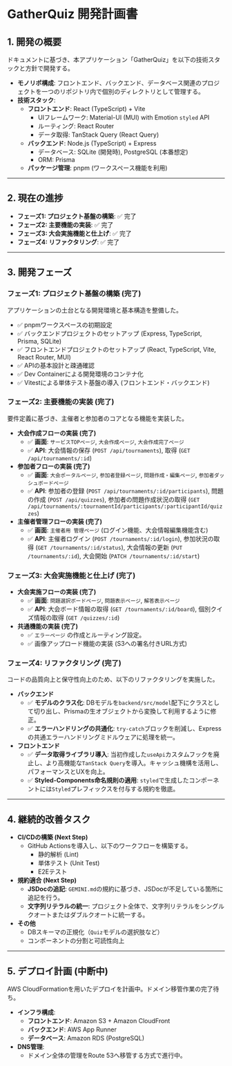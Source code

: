 # GatherQuiz 開発計画書

## 1. 開発の概要

ドキュメントに基づき、本アプリケーション「GatherQuiz」を以下の技術スタックと方針で開発する。

- **モノリポ構成**: フロントエンド、バックエンド、データベース関連のプロジェクトを一つのリポジトリ内で個別のディレクトリとして管理する。
- **技術スタック**:
    - **フロントエンド**: React (TypeScript) + Vite
        - UIフレームワーク: Material-UI (MUI) with Emotion `styled` API
        - ルーティング: React Router
        - データ取得: TanStack Query (React Query)
    - **バックエンド**: Node.js (TypeScript) + Express
        - データベース: SQLite (開発時), PostgreSQL (本番想定)
        - ORM: Prisma
    - **パッケージ管理**: pnpm (ワークスペース機能を利用)

---

## 2. 現在の進捗

- **フェーズ1: プロジェクト基盤の構築**: ✅ 完了
- **フェーズ2: 主要機能の実装**: ✅ 完了
- **フェーズ3: 大会実施機能と仕上げ**: ✅ 完了
- **フェーズ4: リファクタリング**: ✅ 完了

---

## 3. 開発フェーズ

### フェーズ1: プロジェクト基盤の構築 (完了)

アプリケーションの土台となる開発環境と基本構造を整備した。

- ✅ pnpmワークスペースの初期設定
- ✅ バックエンドプロジェクトのセットアップ (Express, TypeScript, Prisma, SQLite)
- ✅ フロントエンドプロジェクトのセットアップ (React, TypeScript, Vite, React Router, MUI)
- ✅ APIの基本設計と疎通確認
- ✅ Dev Containerによる開発環境のコンテナ化
- ✅ Vitestによる単体テスト基盤の導入 (フロントエンド・バックエンド)

### フェーズ2: 主要機能の実装 (完了)

要件定義に基づき、主催者と参加者のコアとなる機能を実装した。

- **大会作成フローの実装 (完了)**
    - ✅ **画面**: `サービスTOPページ`, `大会作成ページ`, `大会作成完了ページ`
    - ✅ **API**: 大会情報の保存 (`POST /api/tournaments`), 取得 (`GET /api/tournaments/:id`)
- **参加者フローの実装 (完了)**
    - ✅ **画面**: `大会ポータルページ`, `参加者登録ページ`, `問題作成・編集ページ`, `参加者ダッシュボードページ`
    - ✅ **API**: 参加者の登録 (`POST /api/tournaments/:id/participants`), 問題の作成 (`POST /api/quizzes`), 参加者の問題作成状況の取得 (`GET /api/tournaments/:tournamentId/participants/:participantId/quizzes`)
- **主催者管理フローの実装 (完了)**
    - ✅ **画面**: `主催者用 管理ページ` (ログイン機能、大会情報編集機能含む)
    - ✅ **API**: 主催者ログイン (`POST /tournaments/:id/login`), 参加状況の取得 (`GET /tournaments/:id/status`), 大会情報の更新 (`PUT /tournaments/:id`), 大会開始 (`PATCH /tournaments/:id/start`)

### フェーズ3: 大会実施機能と仕上げ (完了)

- **大会実施フローの実装 (完了)**
    - ✅ **画面**: `問題選択ボードページ`, `問題表示ページ`, `解答表示ページ`
    - ✅ **API**: 大会ボード情報の取得 (`GET /tournaments/:id/board`), 個別クイズ情報の取得 (`GET /quizzes/:id`)
- **共通機能の実装 (完了)**
    - ✅ `エラーページ` の作成とルーティング設定。
    - ✅ 画像アップロード機能の実装 (S3への署名付きURL方式)

### フェーズ4: リファクタリング (完了)

コードの品質向上と保守性向上のため、以下のリファクタリングを実施した。

- **バックエンド**
    - ✅ **モデルのクラス化**: DBモデルを`backend/src/model`配下にクラスとして切り出し、Prismaの生オブジェクトから変換して利用するように修正。
    - ✅ **エラーハンドリングの共通化**: `try-catch`ブロックを削減し、Expressの共通エラーハンドリングミドルウェアに処理を統一。
- **フロントエンド**
    - ✅ **データ取得ライブラリ導入**: 当初作成した`useApi`カスタムフックを廃止し、より高機能な`TanStack Query`を導入。キャッシュ機構を活用し、パフォーマンスとUXを向上。
    - ✅ **Styled-Components命名規則の適用**: `styled`で生成したコンポーネントには`Styled`プレフィックスを付与する規約を徹底。

---

## 4. 継続的改善タスク

- **CI/CDの構築 (Next Step)**
    - GitHub Actionsを導入し、以下のワークフローを構築する。
        - 静的解析 (Lint)
        - 単体テスト (Unit Test)
        - E2Eテスト
- **規約適合 (Next Step)**
    - **JSDocの追記**: `GEMINI.md`の規約に基づき、JSDocが不足している箇所に追記を行う。
    - **文字列リテラルの統一**: プロジェクト全体で、文字列リテラルをシングルクオートまたはダブルクオートに統一する。
- **その他**
    - DBスキーマの正規化（`Quiz`モデルの選択肢など）
    - コンポーネントの分割と可読性向上

---

## 5. デプロイ計画 (中断中)

AWS CloudFormationを用いたデプロイを計画中。ドメイン移管作業の完了待ち。

- **インフラ構成**:
    - **フロントエンド**: Amazon S3 + Amazon CloudFront
    - **バックエンド**: AWS App Runner
    - **データベース**: Amazon RDS (PostgreSQL)
- **DNS管理**:
    - ドメイン全体の管理をRoute 53へ移管する方式で進行中。